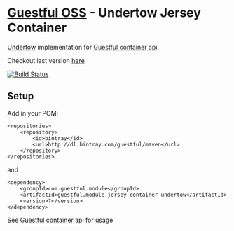 [Guestful OSS](/) - Undertow Jersey Container
=============================================

[Undertow](http://undertow.io/) implementation for [Guestful container api](/module.jersey-container).

Checkout last version [here](https://bintray.com/guestful/maven/guestful.module.jersey-container-undertow/view)

[![Build Status](https://drone.io/github.com/guestful/module.jersey-container-undertow/status.png)](https://drone.io/github.com/guestful/module.jersey-container-undertow/latest)

Setup
-----

Add in your POM:

```
<repositories>
    <repository>
        <id>bintray</id>
        <url>http://dl.bintray.com/guestful/maven</url>
    </repository>
</repositories>
```

and

```
<dependency>
    <groupId>com.guestful.module</groupId>
    <artifactId>guestful.module.jersey-container-undertow</artifactId>
    <version>?</version>
</dependency>
```

See [Guestful container api](/module.jersey-container) for usage
